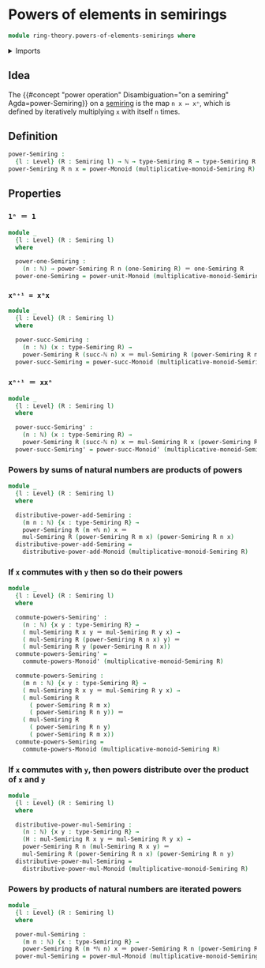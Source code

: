 # Powers of elements in semirings

```agda
module ring-theory.powers-of-elements-semirings where
```

<details><summary>Imports</summary>

```agda
open import elementary-number-theory.addition-natural-numbers
open import elementary-number-theory.multiplication-natural-numbers
open import elementary-number-theory.natural-numbers

open import foundation.identity-types
open import foundation.universe-levels

open import group-theory.powers-of-elements-monoids

open import ring-theory.semirings
```

</details>

## Idea

The
{{#concept "power operation" Disambiguation="on a semiring" Agda=power-Semiring}}
on a [semiring](ring-theory.semirings.md) is the map `n x ↦ xⁿ`, which is
defined by iteratively multiplying `x` with itself `n` times.

## Definition

```agda
power-Semiring :
  {l : Level} (R : Semiring l) → ℕ → type-Semiring R → type-Semiring R
power-Semiring R n x = power-Monoid (multiplicative-monoid-Semiring R) n x
```

## Properties

### `1ⁿ ＝ 1`

```agda
module _
  {l : Level} (R : Semiring l)
  where

  power-one-Semiring :
    (n : ℕ) → power-Semiring R n (one-Semiring R) ＝ one-Semiring R
  power-one-Semiring = power-unit-Monoid (multiplicative-monoid-Semiring R)
```

### `xⁿ⁺¹ = xⁿx`

```agda
module _
  {l : Level} (R : Semiring l)
  where

  power-succ-Semiring :
    (n : ℕ) (x : type-Semiring R) →
    power-Semiring R (succ-ℕ n) x ＝ mul-Semiring R (power-Semiring R n x) x
  power-succ-Semiring = power-succ-Monoid (multiplicative-monoid-Semiring R)
```

### `xⁿ⁺¹ ＝ xxⁿ`

```agda
module _
  {l : Level} (R : Semiring l)
  where

  power-succ-Semiring' :
    (n : ℕ) (x : type-Semiring R) →
    power-Semiring R (succ-ℕ n) x ＝ mul-Semiring R x (power-Semiring R n x)
  power-succ-Semiring' = power-succ-Monoid' (multiplicative-monoid-Semiring R)
```

### Powers by sums of natural numbers are products of powers

```agda
module _
  {l : Level} (R : Semiring l)
  where

  distributive-power-add-Semiring :
    (m n : ℕ) {x : type-Semiring R} →
    power-Semiring R (m +ℕ n) x ＝
    mul-Semiring R (power-Semiring R m x) (power-Semiring R n x)
  distributive-power-add-Semiring =
    distributive-power-add-Monoid (multiplicative-monoid-Semiring R)
```

### If `x` commutes with `y` then so do their powers

```agda
module _
  {l : Level} (R : Semiring l)
  where

  commute-powers-Semiring' :
    (n : ℕ) {x y : type-Semiring R} →
    ( mul-Semiring R x y ＝ mul-Semiring R y x) →
    ( mul-Semiring R (power-Semiring R n x) y) ＝
    ( mul-Semiring R y (power-Semiring R n x))
  commute-powers-Semiring' =
    commute-powers-Monoid' (multiplicative-monoid-Semiring R)

  commute-powers-Semiring :
    (m n : ℕ) {x y : type-Semiring R} →
    ( mul-Semiring R x y ＝ mul-Semiring R y x) →
    ( mul-Semiring R
      ( power-Semiring R m x)
      ( power-Semiring R n y)) ＝
    ( mul-Semiring R
      ( power-Semiring R n y)
      ( power-Semiring R m x))
  commute-powers-Semiring =
    commute-powers-Monoid (multiplicative-monoid-Semiring R)
```

### If `x` commutes with `y`, then powers distribute over the product of `x` and `y`

```agda
module _
  {l : Level} (R : Semiring l)
  where

  distributive-power-mul-Semiring :
    (n : ℕ) {x y : type-Semiring R} →
    (H : mul-Semiring R x y ＝ mul-Semiring R y x) →
    power-Semiring R n (mul-Semiring R x y) ＝
    mul-Semiring R (power-Semiring R n x) (power-Semiring R n y)
  distributive-power-mul-Semiring =
    distributive-power-mul-Monoid (multiplicative-monoid-Semiring R)
```

### Powers by products of natural numbers are iterated powers

```agda
module _
  {l : Level} (R : Semiring l)
  where

  power-mul-Semiring :
    (m n : ℕ) {x : type-Semiring R} →
    power-Semiring R (m *ℕ n) x ＝ power-Semiring R n (power-Semiring R m x)
  power-mul-Semiring = power-mul-Monoid (multiplicative-monoid-Semiring R)
```
